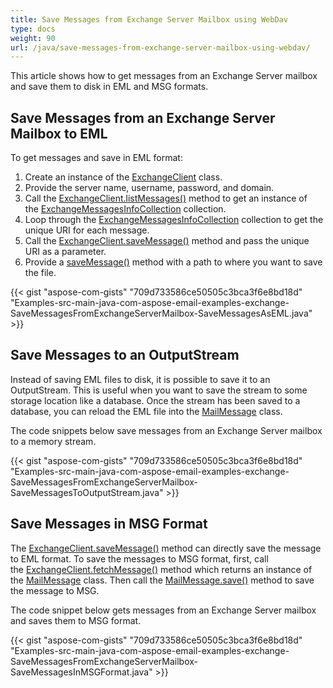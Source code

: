 ```yaml
---
title: Save Messages from Exchange Server Mailbox using WebDav
type: docs
weight: 90
url: /java/save-messages-from-exchange-server-mailbox-using-webdav/
---
```


This article shows how to get messages from an Exchange Server mailbox and save them to disk in EML and MSG formats.
## **Save Messages from an Exchange Server Mailbox to EML**
To get messages and save in EML format:

1. Create an instance of the [ExchangeClient](https://apireference.aspose.com/java/email/com.aspose.email/exchangeclient) class.
1. Provide the server name, username, password, and domain.
1. Call the [ExchangeClient.listMessages()](https://apireference.aspose.com/java/email/com.aspose.email/ExchangeClient#listMessages\(java.lang.String\)) method to get an instance of the [ExchangeMessagesInfoCollection](https://apireference.aspose.com/java/email/com.aspose.email/ExchangeMessageInfoCollection) collection.
1. Loop through the [ExchangeMessagesInfoCollection](https://apireference.aspose.com/java/email/com.aspose.email/ExchangeMessageInfoCollection) collection to get the unique URI for each message.
1. Call the [ExchangeClient.saveMessage()](https://apireference.aspose.com/java/email/com.aspose.email/ExchangeClient#saveMessage\(java.lang.String,%20java.io.OutputStream\)) method and pass the unique URI as a parameter.
1. Provide a [saveMessage()](https://apireference.aspose.com/java/email/com.aspose.email/ExchangeClient#saveMessage\(java.lang.String,%20java.io.OutputStream\)) method with a path to where you want to save the file.
 

{{< gist "aspose-com-gists" "709d733586ce50505c3bca3f6e8bd18d" "Examples-src-main-java-com-aspose-email-examples-exchange-SaveMessagesFromExchangeServerMailbox-SaveMessagesAsEML.java" >}}
## **Save Messages to an OutputStream**
Instead of saving EML files to disk, it is possible to save it to an OutputStream. This is useful when you want to save the stream to some storage location like a database. Once the stream has been saved to a database, you can reload the EML file into the [MailMessage](https://apireference.aspose.com/java/email/com.aspose.email/MailMessage) class.

The code snippets below save messages from an Exchange Server mailbox to a memory stream.

{{< gist "aspose-com-gists" "709d733586ce50505c3bca3f6e8bd18d" "Examples-src-main-java-com-aspose-email-examples-exchange-SaveMessagesFromExchangeServerMailbox-SaveMessagesToOutputStream.java" >}}
## **Save Messages in MSG Format**
The [ExchangeClient.saveMessage()](https://apireference.aspose.com/java/email/com.aspose.email/ExchangeClient#saveMessage\(java.lang.String,%20java.io.OutputStream\)) method can directly save the message to EML format. To save the messages to MSG format, first, call the [ExchangeClient.fetchMessage()](https://apireference.aspose.com/java/email/com.aspose.email/ExchangeClient#fetchMessage\(java.lang.String\)) method which returns an instance of the [MailMessage](https://apireference.aspose.com/java/email/com.aspose.email/MailMessage) class. Then call the [MailMessage.save()](https://apireference.aspose.com/java/email/com.aspose.email/MailMessage#save\(java.io.OutputStream\)) method to save the message to MSG.

The code snippet below gets messages from an Exchange Server mailbox and saves them to MSG format.

{{< gist "aspose-com-gists" "709d733586ce50505c3bca3f6e8bd18d" "Examples-src-main-java-com-aspose-email-examples-exchange-SaveMessagesFromExchangeServerMailbox-SaveMessagesInMSGFormat.java" >}}
